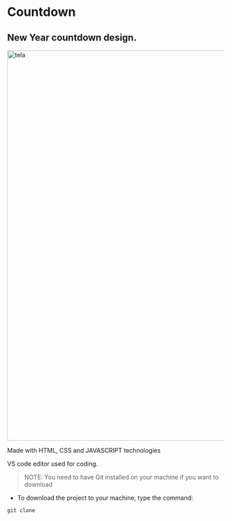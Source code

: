 # Countdown

## New Year countdown design.

<img width="905" alt="tela" src="https://user-images.githubusercontent.com/56793368/210154398-eefeb8fb-387c-4afd-8a73-e784e9bd06f5.png">


Made with HTML, CSS and JAVASCRIPT technologies

VS code editor used for coding.

> NOTE: You need to have Git installed on your machine if you want to download

* To download the project to your machine, type the command:

```
git clone 
```


